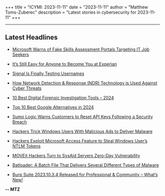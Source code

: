 +++
title = "ICYMI: 2023-11-11"
date = "2023-11-11"
author = "Matthew Toms-Zuberec"
description = "Latest stories in cybersecurity for 2023-11-11"
+++

---------------------------------------------------------------------------
## Latest Headlines
- [Microsoft Warns of Fake Skills Assessment Portals Targeting IT Job Seekers](https://thehackernews.com/2023/11/microsoft-warns-of-fake-skills.html)

- [It’s Still Easy for Anyone to Become You at Experian](https://krebsonsecurity.com/2023/11/its-still-easy-for-anyone-to-become-you-at-experian/)

- [Signal Is Finally Testing Usernames](https://www.wired.com/story/signal-usernames/)

- [How Network Detection & Response (NDR) Technology is Used Against Cyber Threats](https://cybersecuritynews.com/ndr-technology/)

- [10 Best Digital Forensic Investigation Tools – 2024](https://cybersecuritynews.com/free-forensic-investigation-tools/)

- [Top 10 Best Google Alternatives in 2024](https://cybersecuritynews.com/google-alternative/)

- [Sumo Logic Warns Customers to Reset API Keys Following a Security Breach](https://cybersecuritynews.com/sumo-logic-reset-api-keys/)

- [Hackers Trick Windows Users With Malicious Ads to Deliver Malware](https://cybersecuritynews.com/hackers-trick-windows/)

- [Hackers Exploit Microsoft Access Feature to Steal Windows User’s NTLM Tokens](https://cybersecuritynews.com/hackers-abuse-microsoft-access/)

- [MOVEit Hackers Turn to SysAid Servers Zero-Day Vulnerability](https://cybersecuritynews.com/moveit-hackers-turn-to-sysaid-servers-zero-day-vulnerability/)

- [Batloader: A Batch File That Delivers Several Different Types of Malware](https://cybersecuritynews.com/batloader-a-batch-file/)

- [Burp Suite 2023.10.3.4 Released for Professional & Community – What’s New!](https://cybersecuritynews.com/burp-suite-2023-10-3-4/)

**-- MTZ**